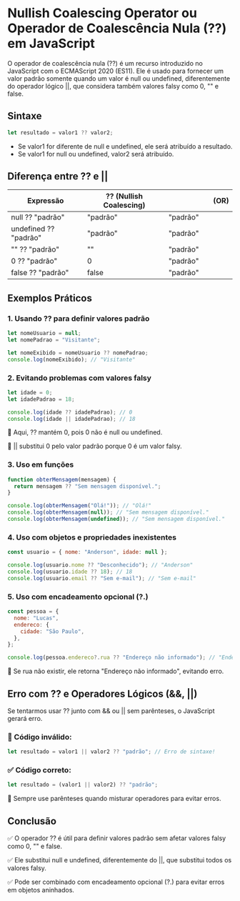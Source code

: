 # Nullish Coalescing Operator ou Operador de Coalescência Nula (??) em JavaScript

O operador de coalescência nula (??) é um recurso introduzido no JavaScript com o ECMAScript 2020 (ES11). Ele é usado para fornecer um valor padrão somente quando um valor é null ou undefined, diferentemente do operador lógico ||, que considera também valores falsy como 0, "" e false.

## Sintaxe

```js
let resultado = valor1 ?? valor2;
```

- Se valor1 for diferente de null e undefined, ele será atribuído a resultado.
- Se valor1 for null ou undefined, valor2 será atribuído.

## Diferença entre ?? e ||

| Expressão             | ?? (Nullish Coalescing) |          |     | (OR) |
| --------------------- | ----------------------- | -------- | --- | ---- |
| null ?? "padrão"      | "padrão"                | "padrão" |
| undefined ?? "padrão" | "padrão"                | "padrão" |
| "" ?? "padrão"        | ""                      | "padrão" |
| 0 ?? "padrão"         | 0                       | "padrão" |
| false ?? "padrão"     | false                   | "padrão" |

## Exemplos Práticos

### 1. Usando ?? para definir valores padrão

```js
let nomeUsuario = null;
let nomePadrao = "Visitante";

let nomeExibido = nomeUsuario ?? nomePadrao;
console.log(nomeExibido); // "Visitante"
```

### 2. Evitando problemas com valores falsy

```js
let idade = 0;
let idadePadrao = 18;

console.log(idade ?? idadePadrao); // 0
console.log(idade || idadePadrao); // 18
```

🔹 Aqui, ?? mantém 0, pois 0 não é null ou undefined.

🔹 || substitui 0 pelo valor padrão porque 0 é um valor falsy.

### 3. Uso em funções

```js
function obterMensagem(mensagem) {
  return mensagem ?? "Sem mensagem disponível.";
}

console.log(obterMensagem("Olá!")); // "Olá!"
console.log(obterMensagem(null)); // "Sem mensagem disponível."
console.log(obterMensagem(undefined)); // "Sem mensagem disponível."
```

### 4. Uso com objetos e propriedades inexistentes

```js
const usuario = { nome: "Anderson", idade: null };

console.log(usuario.nome ?? "Desconhecido"); // "Anderson"
console.log(usuario.idade ?? 18); // 18
console.log(usuario.email ?? "Sem e-mail"); // "Sem e-mail"
```

### 5. Uso com encadeamento opcional (?.)

```js
const pessoa = {
  nome: "Lucas",
  endereco: {
    cidade: "São Paulo",
  },
};

console.log(pessoa.endereco?.rua ?? "Endereço não informado"); // "Endereço não informado"
```

🔹 Se rua não existir, ele retorna "Endereço não informado", evitando erro.

## Erro com ?? e Operadores Lógicos (&&, ||)

Se tentarmos usar ?? junto com && ou || sem parênteses, o JavaScript gerará erro.

### 🚫 Código inválido:

```js
let resultado = valor1 || valor2 ?? "padrão"; // Erro de sintaxe!
```

### ✅ Código correto:

```js
let resultado = (valor1 || valor2) ?? "padrão";
```

🔹 Sempre use parênteses quando misturar operadores para evitar erros.

## Conclusão

✅ O operador ?? é útil para definir valores padrão sem afetar valores falsy como 0, "" e false.

✅ Ele substitui null e undefined, diferentemente do ||, que substitui todos os valores falsy.

✅ Pode ser combinado com encadeamento opcional (?.) para evitar erros em objetos aninhados.
